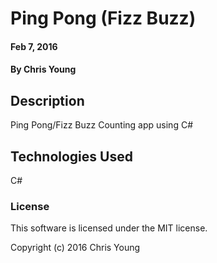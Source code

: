 # Ping Pong (Fizz Buzz)

#### Feb 7, 2016

#### By Chris Young

## Description

Ping Pong/Fizz Buzz Counting app using C#


## Technologies Used

C#

### License

This software is licensed under the MIT license.

Copyright (c) 2016 Chris Young
